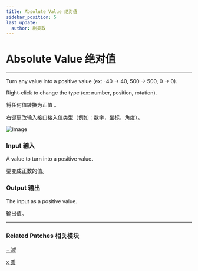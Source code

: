 ```yaml
---
title: Absolute Value 绝对值
sidebar_position: 5
last_update:
  author: 蒯美政
---
```


# Absolute Value 绝对值

---

Turn any value into a positive value (ex: -40 → 40, 500 → 500, 0 → 0).

Right-click to change the type (ex: number, position, rotation).

将任何值转换为正值 。

右键更改输入接口接入值类型（例如：数字，坐标，角度）。

![Image](./../../../static/img/docs/Math/absolute-value.png)

### Input 输入

A value to turn into a positive value.

要变成正数的值。

### Output 输出

The input as a positive value.

输出值。

---

### Related Patches 相关模块

[− 减](./-.md)

[x 乘](./x.md)
